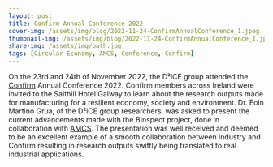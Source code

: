 ```yaml
---
layout: post
title: Confirm Annual Conference 2022
cover-img: /assets/img/blog/2022-11-24-ConfirmAnnualConference_1.jpeg
thumbnail-img: /assets/img/blog/2022-11-24-ConfirmAnnualConference_1.jpeg
share-img: /assets/img/path.jpg
tags: [Circular Economy, AMCS, Conference, Confirm]
---
```


On the 23rd and 24th of November 2022, the D²iCE group attended the [Confirm](https://confirm.ie/) Annual Conference 2022. Confirm members across Ireland were invited to the Salthill Hotel Galway to learn about the research outputs made for manufacturing for a resilient economy, society and environment. Dr. Eoin Martino Grua, of the D²iCE group researchers, was asked to present the current advancements made with the BInspect project, done in collaboration with [AMCS](https://www.amcsgroup.com/). The presentation was well received and deemed to be an excellent example of a smooth collaboration between industry and Confirm resulting in research outputs swiftly being translated to real industrial applications. 
